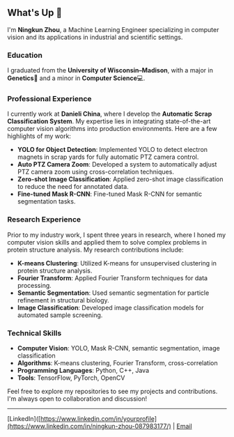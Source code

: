 ## What's Up 👋

I'm **Ningkun Zhou**, a Machine Learning Engineer specializing in computer vision and its applications in industrial and scientific settings.

### Education

I graduated from the **University of Wisconsin–Madison**, with a major in **Genetics**🧬 and a minor in **Computer Science**💻.

### Professional Experience

I currently work at **Danieli China**, where I develop the **Automatic Scrap Classification System**. My expertise lies in integrating state-of-the-art computer vision algorithms into production environments. Here are a few highlights of my work:

- **YOLO for Object Detection**: Implemented YOLO to detect electron magnets in scrap yards for fully automatic PTZ camera control.
- **Auto PTZ Camera Zoom**: Developed a system to automatically adjust PTZ camera zoom using cross-correlation techniques.
- **Zero-shot Image Classification**: Applied zero-shot image classification to reduce the need for annotated data.
- **Fine-tuned Mask R-CNN**: Fine-tuned Mask R-CNN for semantic segmentation tasks.

### Research Experience

Prior to my industry work, I spent three years in research, where I honed my computer vision skills and applied them to solve complex problems in protein structure analysis. My research contributions include:

- **K-means Clustering**: Utilized K-means for unsupervised clustering in protein structure analysis.
- **Fourier Transform**: Applied Fourier Transform techniques for data processing.
- **Semantic Segmentation**: Used semantic segmentation for particle refinement in structural biology.
- **Image Classification**: Developed image classification models for automated sample screening.

### Technical Skills

- **Computer Vision**: YOLO, Mask R-CNN, semantic segmentation, image classification
- **Algorithms**: K-means clustering, Fourier Transform, cross-correlation
- **Programming Languages**: Python, C++, Java
- **Tools**: TensorFlow, PyTorch, OpenCV

Feel free to explore my repositories to see my projects and contributions. I'm always open to collaboration and discussion!

---

[LinkedIn]([https://www.linkedin.com/in/yourprofile](https://www.linkedin.com/in/ningkun-zhou-087983177/) | [Email](nkzhou26@outlook.com)
